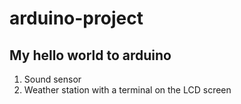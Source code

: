 # arduino-project
## My hello world to arduino

1. Sound sensor
2. Weather station with a terminal on the LCD screen
